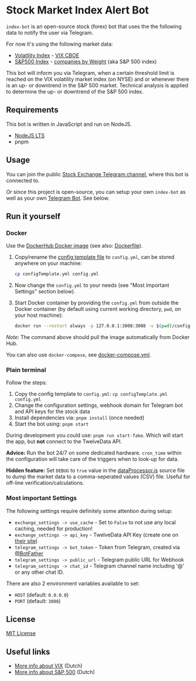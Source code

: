 # Stock Market Index Alert Bot

`index-bot` is an open-source stock (forex) bot that uses the the following data to notify the user via Telegram.

For now it's using the following market data:

- [Volatility Index](https://www.tradingview.com/chart?symbol=TVC%3AVIX) - [VIX CBOE](http://www.cboe.com/products/vix-index-volatility/volatility-indexes)
- [S&P500 Index](https://www.tradingview.com/chart?symbol=SP%3ASPX) - [companies by Weight](https://www.slickcharts.com/sp500) (aka S&P 500 index)

This bot will inform you via Telegram, when a certain threshold limit is reached on the VIX volatility market index (on NYSE)
and or whenever there is an up- or downtrend in the S&P 500 market. Technical analysis is applied to determine the up- or downtrend of the S&P 500 index.

## Requirements

This bot is written in JavaScript and run on NodeJS.

- [NodeJS LTS](https://nodejs.org/en/download/)
- pnpm

## Usage

You can join the public [Stock Exchange Telegram channel](https://t.me/stock_exchange_updates), where this bot is connected to.

_Or_ since this project is open-source, you can setup your own `index-bot` as well as your own [Telegram Bot](https://core.telegram.org/bots). See below.

## Run it yourself

### Docker

Use the [DockerHub Docker image](https://hub.docker.com/repository/docker/danger89/index-bot) (see also: [Dockerfile](Dockerfile)).

1. Copy/rename the [config template file](configTemplate.yml) to `config.yml`, can be stored anywhere on your machine:

   ```sh
   cp configTemplate.yml config.yml
   ```

2. Now change the `config.yml` to your needs (see "Most important Settings" section below).
3. Start Docker container by providing the `config.yml` from outside the Docker container (by default using current working directory, `pwd`, on your host machine):

   ```sh
   docker run --restart always -p 127.0.0.1:3008:3008 -v $(pwd)/config.yml:/app/config.yml -d danger89/index-bot
   ```

_Note:_ The command above should pull the image automatically from Docker Hub.

You can also use `docker-compose`, see [docker-compose.yml](docker-compose.yml).

### Plain terminal

Follow the steps:

1. Copy the config template to `config.yml`: `cp configTemplate.yml config.yml`
2. Change the configuration settings, webhook domain for Telegram bot and API keys for the stock data
3. Install dependencies via: `pnpm install` (once needed)
4. Start the bot using: `pnpm start`

During development you could use: `pnpm run start-fake`. Which will start the app, but **not** connect to the TwelveData API.

**Advice:** Run the bot 24/7 on some dedicated hardware. `cron_time` within the configuration will take care of the triggers when to look-up for data.

**Hidden feature:** Set `DEBUG` to `true` value in the [dataProcessor.js](src/dataProcessor.js) source file to dump the market data to a comma-seperated values (CSV) file. Useful for off-line verification/calculations.

### Most important Settings

The following settings require definitely some attention during setup:

- `exchange_settings -> use_cache` - Set to `False` to not use any local caching, needed for production!
- `exchange_settings -> api_key` - TwelveData API Key (create one on [their site](https://twelvedata.com/login))
- `telegram_settings -> bot_token` - Token from Telegram, created via [@BotFather](https://telegram.me/BotFather)
- `telegram_settings -> public_url` - Telegram public URL for Webhook
- `telegram_settings -> chat_id` - Telegram channel name including '@' or any other chat ID.

There are also 2 environment variables available to set:

- `HOST` (default: `0.0.0.0`)
- `PORT` (default: `3008`)

## License

[MIT License](LICENSE)

## Useful links

- [More info about VIX](https://www.veb.net/artikel/06263/7-vragen-over-de-vix-index) (Dutch)
- [More info about S&P 500](https://www.lynx.nl/kennis/artikelen/sp-500-index-alles-populairste-speler/) (Dutch)
